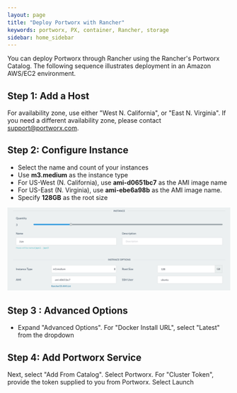 ```yaml
---
layout: page
title: "Deploy Portworx with Rancher"
keywords: portworx, PX, container, Rancher, storage
sidebar: home_sidebar
---
```

You can deploy Portworx through Rancher using the Rancher's Portworx Catalog.
The following sequence illustrates deployment in an Amazon AWS/EC2 environment.

## Step 1: Add a Host
For availability zone, use either "West N. California", or "East N. Virginia".  If you need a different availability zone, please contact support@portworx.com.

## Step 2: Configure Instance

* Select the name and count of your instances
* Use **m3.medium** as the instance type
* For US-West (N. California), use **ami-d0651bc7** as the AMI image name
* For US-East (N. Virginia), use **ami-ebe6a98b** as the AMI image name.
* Specify **128GB** as the root size

![Configuring Instance](images/rancherpx.png "Depoloying Portworx with Rancher")

## Step 3 : Advanced Options

* Expand "Advanced Options".  For "Docker Install URL", select "Latest" from the dropdown

## Step 4:  Add Portworx Service

Next, select "Add From Catalog".  Select Portworx.
For "Cluster Token", provide the token supplied to you from Portworx.
Select Launch
